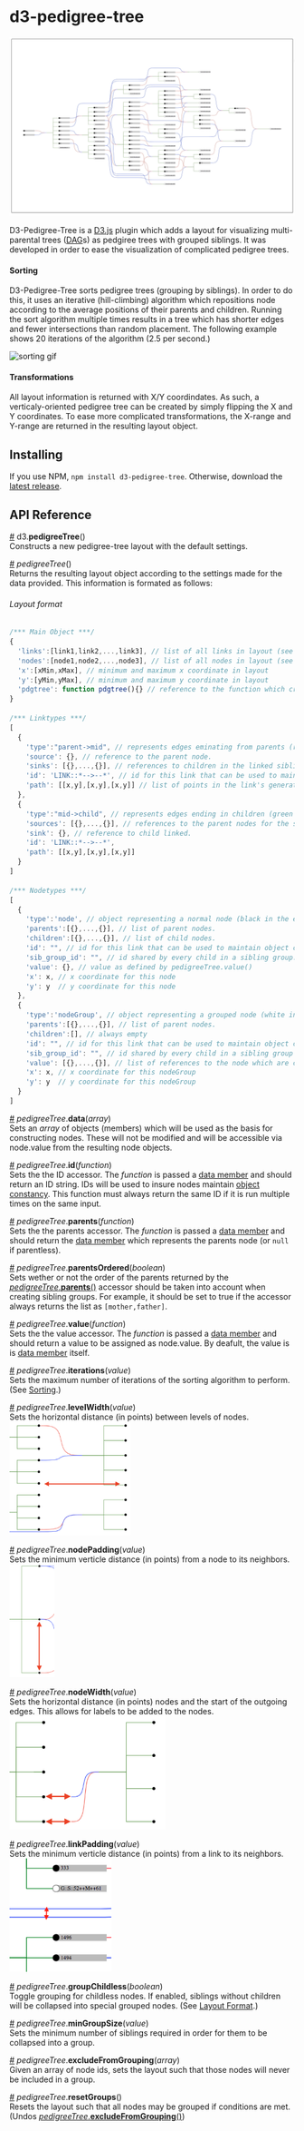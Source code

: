 # d3-pedigree-tree

![example #1](readme_assets/header_image.png)

D3-Pedigree-Tree is a [D3.js]() plugin which adds a layout for visualizing multi-parental trees ([DAG](https://en.wikipedia.org/wiki/Directed_acyclic_graph)s) as pedgiree trees with grouped siblings. It was developed in order to ease the visualization of complicated pedigree trees.

#### Sorting

D3-Pedigree-Tree sorts pedigree trees (grouping by siblings). In order to do this, it uses an iterative (hill-climbing) algorithm which repositions node according to the average positions of their parents and children. Running the sort algorithm multiple times results in a tree which has shorter edges and fewer intersections than random placement. The following example shows 20 iterations of the algorithm (2.5 per second.)

![sorting gif](readme_assets/sort_gif.gif)


#### Transformations

All layout information is returned with X/Y coordindates. As such, a verticaly-oriented pedigree tree can be created by simply flipping the X and Y coordinates. To ease more complicated transformations, the X-range and Y-range are returned in the resulting layout object.

## Installing

If you use NPM, `npm install d3-pedigree-tree`. Otherwise, download the [latest release](https://github.com/d3/d3-pedigree-tree/releases/latest).

## API Reference

<a href="#pedigree-tree" name="pedigree-tree">#</a> d3.**pedigreeTree**()  
Constructs a new pedigree-tree layout with the default settings.

<a href="#pedigree-tree-instance" name="pedigree-tree-instance">#</a> _pedigreeTree_()   
Returns the resulting layout object according to the settings made for the data provided. This information is formated as follows:  
###### Layout format
```javascript
/*** Main Object ***/
{
  'links':[link1,link2,...,link3], // list of all links in layout (see linktypes)
  'nodes':[node1,node2,...,node3], // list of all nodes in layout (see nodetypes)
  'x':[xMin,xMax], // minimum and maximum x coordinate in layout
  'y':[yMin,yMax], // minimum and maximum y coordinate in layout
  'pdgtree': function pdgtree(){} // reference to the function which created this object.
}

/*** Linktypes ***/
[
  {
    'type':"parent->mid", // represents edges eminating from parents (red&blue in the example above.)
    'source': {}, // reference to the parent node.
    'sinks': [{},...,{}], // references to children in the linked sibling group
    'id': 'LINK::*-->--*', // id for this link that can be used to maintain object constancy.
    'path': [[x,y],[x,y],[x,y]] // list of points in the link's generated path. (this can be passed to a d3.line() function)
  },
  {
    'type':"mid->child", // represents edges ending in children (green in the example above.)
    'sources': [{},...,{}], // references to the parent nodes for the sibling group.
    'sink': {}, // reference to child linked.
    'id': 'LINK::*-->--*',
    'path': [[x,y],[x,y],[x,y]]
  }
]

/*** Nodetypes ***/
[
  {
    'type':'node', // object representing a normal node (black in the example above).
    'parents':[{},...,{}], // list of parent nodes.
    'children':[{},...,{}], // list of child nodes.
    'id': "", // id for this link that can be used to maintain object constancy as defined by pedigreeTree.id()
    'sib_group_id': "", // id shared by every child in a sibling group.
    'value': {}, // value as defined by pedigreeTree.value()
    'x': x, // x coordinate for this node
    'y': y  // y coordinate for this node
  },
  {
    'type':'nodeGroup', // object representing a grouped node (white in the example above).
    'parents':[{},...,{}], // list of parent nodes.
    'children':[], // always empty
    'id': "", // id for this link that can be used to maintain object constancy.
    'sib_group_id': "", // id shared by every child in a sibling group (and as such, every child in this grouped node).
    'value': [{},...,{}], // list of references to the node which are contained in this nodeGroup.
    'x': x, // x coordinate for this nodeGroup
    'y': y  // y coordinate for this nodeGroup
  }
]
```

<a href="#data" name="data">#</a> _pedigreeTree_.**data**(_array_)  
Sets an _array_ of objects (members) which will be used as the basis for constructing nodes. These will not be modified and will be accessible via node.value from the resulting node objects.

<a href="#id" name="id">#</a> _pedigreeTree_.**id**(_function_)  
Sets the the ID accessor. The _function_ is passed a [data member](#data) and should return an ID string. IDs will be used to insure nodes maintain [object constancy](https://bost.ocks.org/mike/constancy/). This function must always return the same ID if it is run multiple times on the same input.

<a href="#parents" name="parents">#</a> _pedigreeTree_.**parents**(_function_)  
Sets the the parents accessor. The _function_ is passed a [data member](#data) and should return the [data member](#data) which represents the parents node (or `null` if parentless).

<a href="#parents-ordered" name="parents-ordered">#</a> _pedigreeTree_.**parentsOrdered**(_boolean_)  
Sets wether or not the order of the parents returned by the [_pedigreeTree_.**parents**()](#parents) accessor should be taken into account when creating sibling groups. For example, it should be set to true if the accessor always returns the list as `[mother,father]`.

<a href="#value" name="value">#</a> _pedigreeTree_.**value**(_function_)  
Sets the the value accessor. The _function_ is passed a [data member](#data) and should return a value to be assigned as node.value. By deafult, the value is is [data member](#data) itself.

<a href="#iterations" name="iterations">#</a> _pedigreeTree_.**iterations**(_value_)  
Sets the maximum number of iterations of the sorting algorithm to perform. (See [Sorting](#sorting).)

<a href="#level-width" name="level-width">#</a> _pedigreeTree_.**levelWidth**(_value_)  
Sets the horizontal distance (in points) between levels of nodes.  
<img src="readme_assets/level-width.png" height="200px">

<a href="#node-padding" name="node-padding">#</a> _pedigreeTree_.**nodePadding**(_value_)  
Sets the minimum verticle distance (in points) from a node to its neighbors.  
<img src="readme_assets/node-padding.png" height="200px">

<a href="#node-width" name="node-width">#</a> _pedigreeTree_.**nodeWidth**(_value_)  
Sets the horizontal distance (in points) nodes and the start of the outgoing edges. This allows for labels to be added to the nodes.   
<img src="readme_assets/node-width.png" height="200px">

<a href="#link-padding" name="link-padding">#</a> _pedigreeTree_.**linkPadding**(_value_)  
Sets the minimum verticle distance (in points) from a link to its neighbors.  
<img src="readme_assets/link-padding.png" height="200px">

<a href="#group-childless" name="group-childless">#</a> _pedigreeTree_.**groupChildless**(_boolean_)  
Toggle grouping for childless nodes. If enabled, siblings without children will be collapsed into special grouped nodes. (See [Layout Format](#layout-format).)

<a href="#min-group-size" name="min-group-size">#</a> _pedigreeTree_.**minGroupSize**(_value_)  
Sets the minimum number of siblings required in order for them to be collapsed into a group.  

<a href="#exclude" name="exclude">#</a> _pedigreeTree_.**excludeFromGrouping**(_array_)  
Given an array of node ids, sets the layout such that those nodes will never be included in a group. 

<a href="#reset" name="reset">#</a> _pedigreeTree_.**resetGroups**()  
Resets the layout such that all nodes may be grouped if conditions are met. (Undos [_pedigreeTree_.**excludeFromGrouping**()](#exclude))
